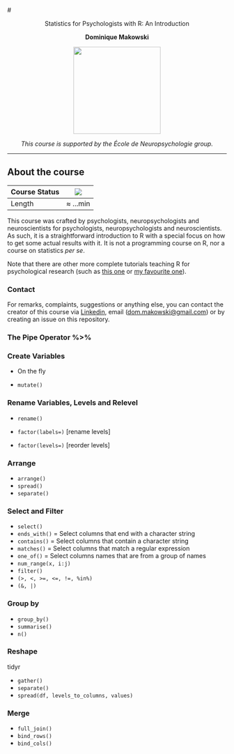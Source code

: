 #<p align="center"> Statistics for Psychologists with R: An Introduction </p>
**<p align="center"> Dominique Makowski </p>**

<p align="center"><img src="https://biblineuropsy.files.wordpress.com/2016/08/n.png" width="200"></p>


*<p align="center">This course is supported by the École de Neuropsychologie group.</p>*

---

## About the course


| Course Status | ![](https://img.shields.io/badge/status-dev-brightred.svg) |
|---------------|---|
| Length | ≈ ...min |


This course was crafted by psychologists, neuropsychologists and neuroscientists for psychologists, neuropsychologists and neuroscientists.
As such, it is a straightforward introduction to R with a special focus on how to get some actual results with it.
It is not a programming course on R, nor a course on statistics *per se*.

Note that there are other more complete tutorials teaching R for psychological research (such as [this one](http://personality-project.org/r/) or [my favourite one](https://drive.google.com/file/d/0B4udF24Yxab0S1hnZlBBTmgzM3M/view
)).

### Contact

For remarks, complaints, suggestions or anything else, you can contact the creator of this course via  [Linkedin](https://fr.linkedin.com/in/dominiquemakowski), email (<dom.makowski@gmail.com>) or by creating an issue on this repository.

### The Pipe Operator %>%

### Create Variables
- On the fly

- `mutate()`

### Rename Variables, Levels and Relevel

- `rename()`

- `factor(labels=)` [rename levels]

- `factor(levels=)` [reorder levels]

### Arrange
- `arrange()`
- `spread()`
- `separate()`

### Select and Filter

- `select()`
 - `ends_with()` = Select columns that end with a character string
 - `contains()` = Select columns that contain a character string
 - `matches()` = Select columns that match a regular expression
 - `one_of()` = Select columns names that are from a group of names
 - `num_range(x, i:j)`
- `filter()`
 - `(>, <, >=, <=, !=, %in%)`
 - `(&, |)`
  
### Group by

- `group_by()`
- `summarise()`
 - `n()`

### Reshape

tidyr

- `gather()`
- `separate()`
- `spread(df, levels_to_columns, values)`

### Merge
- `full_join()`
- `bind_rows()`
- `bind_cols()`
